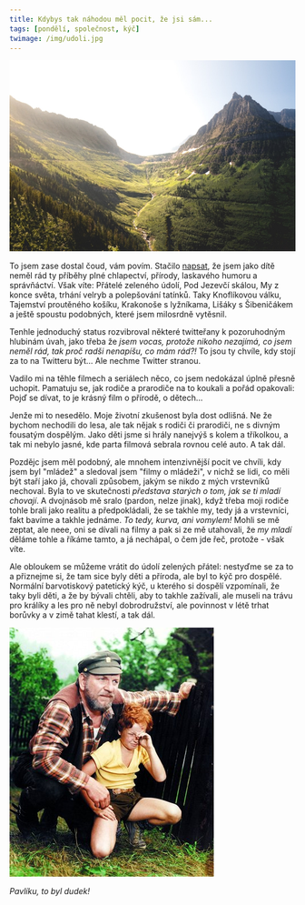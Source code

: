 ```yaml
---
title: Kdybys tak náhodou měl pocit, že jsi sám...
tags: [pondělí, společnost, kýč]
twimage: /img/udoli.jpg
---
```


![cover](/img/udoli.jpg)

To jsem zase dostal čoud, vám povím. Stačilo [napsat](https://twitter.com/adent/status/1413816827331948546), že jsem jako dítě neměl rád ty příběhy plné chlapectví, přírody, laskavého humoru a správňáctví. Však víte: Přátelé zeleného údolí, Pod Jezevčí skálou, My z konce světa, trhání velryb a polepšování tatínků. Taky Knoflíkovou válku, Tajemství proutěného košíku, Krakonoše s lyžníkama, Lišáky s Šibeničákem a ještě spoustu podobných, které jsem milosrdně vytěsnil.

Tenhle jednoduchý status rozvibroval některé twitteřany k pozoruhodným hlubinám úvah, jako třeba že _jsem vocas, protože nikoho nezajímá, co jsem neměl rád, tak proč radši nenapíšu, co mám rád?!_ To jsou ty chvíle, kdy stojí za to na Twitteru být... Ale nechme Twitter stranou.

Vadilo mi na těhle filmech a seriálech něco, co jsem nedokázal úplně přesně uchopit. Pamatuju se, jak rodiče a prarodiče na to koukali a pořád opakovali: Pojď se dívat, to je krásný film o přírodě, o dětech...

Jenže mi to nesedělo. Moje životní zkušenost byla dost odlišná. Ne že bychom nechodili do lesa, ale tak nějak s rodiči či prarodiči, ne s divným fousatým dospělým. Jako děti jsme si hrály nanejvýš s kolem a tříkolkou, a tak mi nebylo jasné, kde parta filmová sebrala rovnou celé auto. A tak dál. 

Pozdějc jsem měl podobný, ale mnohem intenzivnější pocit ve chvíli, kdy jsem byl "mládež" a sledoval jsem "filmy o mládeži", v nichž se lidi, co měli být staří jako já, chovali způsobem, jakým se nikdo z mých vrstevníků nechoval. Byla to ve skutečnosti _představa starých o tom, jak se ti mladí chovají_. A dvojnásob mě sralo (pardon, nelze jinak), když třeba moji rodiče tohle brali jako realitu a předpokládali, že se takhle my, tedy já a vrstevníci, fakt bavíme a takhle jednáme. _To tedy, kurva, ani vomylem!_ Mohli se mě zeptat, ale neee, oni se dívali na filmy a pak si ze mě utahovali, že _my mladí_ děláme tohle a říkáme tamto, a já nechápal, o čem jde řeč, protože - však víte.

Ale obloukem se můžeme vrátit do údolí zelených přátel: nestyďme se za to a přiznejme si, že tam sice byly děti a příroda, ale byl to kýč pro dospělé. Normální barvotiskový patetický kýč, u kterého si dospělí vzpomínali, že taky byli děti, a že by bývali chtěli, aby to takhle zažívali, ale museli na trávu pro králíky a les pro ně nebyl dobrodružství, ale povinnost v létě trhat borůvky a v zimě tahat klestí, a tak dál.

![cover](/img/horyna.jpg)

_Pavlíku, to byl dudek!_